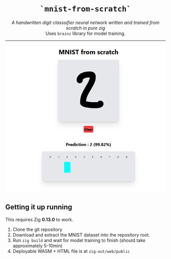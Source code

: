 <div align="center">
    <h1><code>`mnist-from-scratch`</code></h1>
    <i>A handwritten digit classsifier neural network written and trained from scratch in pure zig</i>
    <br/>
    Uses <code>brainz</code> library for model training.
    <hr>
</div>

![UI Screenshot](assets/ui.png)


## Getting it up running

This requires Zig **0.13.0** to work.

1. Clone the git repository
2. Download and extract the MNIST dataset into the repository root.
2. Run `zig build` and wait for model training to finish (should take approximately 5-10min)
3. Deployable WASM + HTML file is at `zig-out/web/public`
